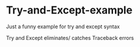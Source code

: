 # Try-and-Except-example
Just a funny example for try and except syntax

Try and Except eliminates/ catches Traceback errors
